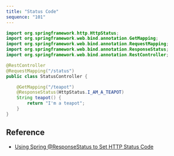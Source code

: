 ```yaml
---
title: "Status Code"
sequence: "101"
---
```


```java
import org.springframework.http.HttpStatus;
import org.springframework.web.bind.annotation.GetMapping;
import org.springframework.web.bind.annotation.RequestMapping;
import org.springframework.web.bind.annotation.ResponseStatus;
import org.springframework.web.bind.annotation.RestController;

@RestController
@RequestMapping("/status")
public class StatusController {

    @GetMapping("/teapot")
    @ResponseStatus(HttpStatus.I_AM_A_TEAPOT)
    String teapot() {
        return "I'm a teapot";
    }
}
```

## Reference

- [Using Spring @ResponseStatus to Set HTTP Status Code](https://www.baeldung.com/spring-response-status)
